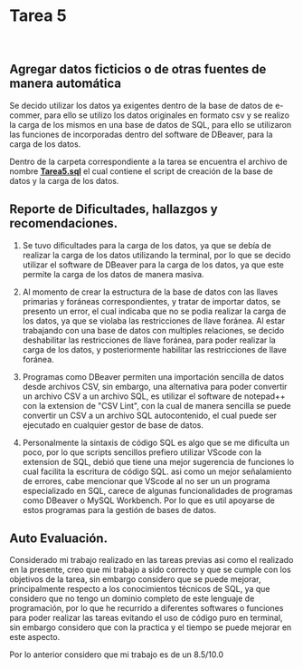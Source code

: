 # Tarea 5
<br>

## Agregar datos ficticios o de otras fuentes de manera automática 

Se decido utilizar los datos ya exigentes dentro de la base de datos de e-commer, para ello se utilizo los datos originales en formato csv y se realizo la carga de los mismos en una base de datos de SQL, para ello se utilizaron las funciones de incorporadas dentro del software de DBeaver, para la carga de los datos.

Dentro de la carpeta correspondiente a la tarea se encuentra el archivo de nombre [**Tarea5.sql**](https://github.com/xDiegoCruz15/MCD-BDR/blob/master/Tarea5/Tarea5.sql) el cual contiene el script de creación de la base de datos y la carga de los datos. 

## Reporte de Dificultades, hallazgos y recomendaciones.


1. Se tuvo dificultades para la carga de los datos, ya que se debía de realizar la carga de los datos utilizando la terminal, por lo que se decido utilizar el software de DBeaver para la carga de los datos, ya que este permite la carga de los datos de manera masiva.

2. Al momento de crear la estructura de la base de datos con las llaves primarias y foráneas correspondientes, y tratar de importar datos, se presento un error, el cual indicaba que no se podia realizar la carga de los datos, ya que se violaba las restricciones de llave foránea. Al estar trabajando con una base de datos con multiples relaciones, se decido deshabilitar las restricciones de llave foránea, para poder realizar la carga de los datos, y posteriormente habilitar las restricciones de llave foránea.

3. Programas como DBeaver permiten una importación sencilla de datos desde archivos CSV, sin embargo, una alternativa para poder convertir un archivo CSV a un archivo SQL, es utilizar el software de notepad++ con la extension de "CSV Lint", con la cual de manera sencilla se puede convertir un CSV a un archivo SQL autocontenido, el cual puede ser ejecutado en cualquier gestor de base de datos.

4. Personalmente la sintaxis de código SQL es algo que se me dificulta un poco, por lo que scripts sencillos prefiero utilizar VScode con la extension de SQL, debió que tiene una mejor sugerencia de funciones lo cual facilita la escritura de código SQL. asi como un mejor señalamiento de errores, cabe mencionar que VScode al no ser un un programa especializado en SQL, carece de algunas funcionalidades de programas como DBeaver o MySQL Workbench. Por lo que es util apoyarse de estos programas para la gestión de bases de datos.

## Auto Evaluación.

Considerado mi trabajo realizado en las tareas previas asi como el realizado en la presente, creo que mi trabajo a sido correcto y que se cumple con los objetivos de la tarea, sin embargo considero que se puede mejorar, principalmente respecto a los conocimientos técnicos de SQL, ya que considero que no tengo un dominio completo de este lenguaje de programación, por lo que he recurrido a diferentes softwares o funciones para poder realizar las tareas evitando el uso de código puro en terminal, sin embargo considero que con la practica y el tiempo se puede mejorar en este aspecto.

Por lo anterior considero que mi trabajo es de un 8.5/10.0